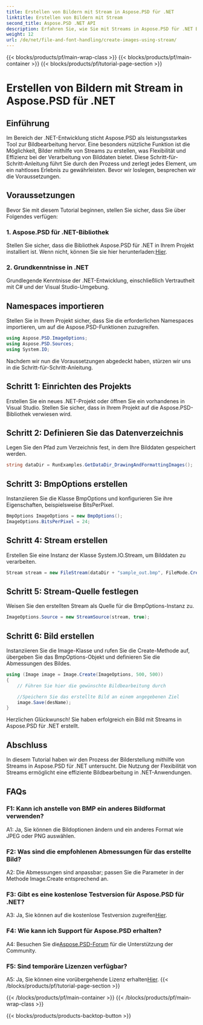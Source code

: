 ```yaml
---
title: Erstellen von Bildern mit Stream in Aspose.PSD für .NET
linktitle: Erstellen von Bildern mit Stream
second_title: Aspose.PSD .NET API
description: Erfahren Sie, wie Sie mit Streams in Aspose.PSD für .NET Bilder erstellen. Folgen Sie unserer Schritt-für-Schritt-Anleitung zur effizienten Bildbearbeitung.
weight: 12
url: /de/net/file-and-font-handling/create-images-using-stream/
---
```


{{< blocks/products/pf/main-wrap-class >}}
{{< blocks/products/pf/main-container >}}
{{< blocks/products/pf/tutorial-page-section >}}

# Erstellen von Bildern mit Stream in Aspose.PSD für .NET

## Einführung

Im Bereich der .NET-Entwicklung sticht Aspose.PSD als leistungsstarkes Tool zur Bildbearbeitung hervor. Eine besonders nützliche Funktion ist die Möglichkeit, Bilder mithilfe von Streams zu erstellen, was Flexibilität und Effizienz bei der Verarbeitung von Bilddaten bietet. Diese Schritt-für-Schritt-Anleitung führt Sie durch den Prozess und zerlegt jedes Element, um ein nahtloses Erlebnis zu gewährleisten. Bevor wir loslegen, besprechen wir die Voraussetzungen.

## Voraussetzungen

Bevor Sie mit diesem Tutorial beginnen, stellen Sie sicher, dass Sie über Folgendes verfügen:

### 1. Aspose.PSD für .NET-Bibliothek
 Stellen Sie sicher, dass die Bibliothek Aspose.PSD für .NET in Ihrem Projekt installiert ist. Wenn nicht, können Sie sie hier herunterladen:[Hier](https://releases.aspose.com/psd/net/).

### 2. Grundkenntnisse in .NET
Grundlegende Kenntnisse der .NET-Entwicklung, einschließlich Vertrautheit mit C# und der Visual Studio-Umgebung.

## Namespaces importieren

Stellen Sie in Ihrem Projekt sicher, dass Sie die erforderlichen Namespaces importieren, um auf die Aspose.PSD-Funktionen zuzugreifen.

```csharp
using Aspose.PSD.ImageOptions;
using Aspose.PSD.Sources;
using System.IO;
```

Nachdem wir nun die Voraussetzungen abgedeckt haben, stürzen wir uns in die Schritt-für-Schritt-Anleitung.

## Schritt 1: Einrichten des Projekts

Erstellen Sie ein neues .NET-Projekt oder öffnen Sie ein vorhandenes in Visual Studio. Stellen Sie sicher, dass in Ihrem Projekt auf die Aspose.PSD-Bibliothek verwiesen wird.

## Schritt 2: Definieren Sie das Datenverzeichnis

Legen Sie den Pfad zum Verzeichnis fest, in dem Ihre Bilddaten gespeichert werden.

```csharp
string dataDir = RunExamples.GetDataDir_DrawingAndFormattingImages();
```

## Schritt 3: BmpOptions erstellen

Instanziieren Sie die Klasse BmpOptions und konfigurieren Sie ihre Eigenschaften, beispielsweise BitsPerPixel.

```csharp
BmpOptions ImageOptions = new BmpOptions();
ImageOptions.BitsPerPixel = 24;
```

## Schritt 4: Stream erstellen

Erstellen Sie eine Instanz der Klasse System.IO.Stream, um Bilddaten zu verarbeiten.

```csharp
Stream stream = new FileStream(dataDir + "sample_out.bmp", FileMode.Create);
```

## Schritt 5: Stream-Quelle festlegen

Weisen Sie den erstellten Stream als Quelle für die BmpOptions-Instanz zu.

```csharp
ImageOptions.Source = new StreamSource(stream, true);
```

## Schritt 6: Bild erstellen

Instanziieren Sie die Image-Klasse und rufen Sie die Create-Methode auf, übergeben Sie das BmpOptions-Objekt und definieren Sie die Abmessungen des Bildes.

```csharp
using (Image image = Image.Create(ImageOptions, 500, 500))
{
    // Führen Sie hier die gewünschte Bildbearbeitung durch

    //Speichern Sie das erstellte Bild an einem angegebenen Ziel
    image.Save(desName);
}
```

Herzlichen Glückwunsch! Sie haben erfolgreich ein Bild mit Streams in Aspose.PSD für .NET erstellt.

## Abschluss

In diesem Tutorial haben wir den Prozess der Bilderstellung mithilfe von Streams in Aspose.PSD für .NET untersucht. Die Nutzung der Flexibilität von Streams ermöglicht eine effiziente Bildbearbeitung in .NET-Anwendungen.

## FAQs

### F1: Kann ich anstelle von BMP ein anderes Bildformat verwenden?

A1: Ja, Sie können die Bildoptionen ändern und ein anderes Format wie JPEG oder PNG auswählen.

### F2: Was sind die empfohlenen Abmessungen für das erstellte Bild?

A2: Die Abmessungen sind anpassbar; passen Sie die Parameter in der Methode Image.Create entsprechend an.

### F3: Gibt es eine kostenlose Testversion für Aspose.PSD für .NET?

 A3: Ja, Sie können auf die kostenlose Testversion zugreifen[Hier](https://releases.aspose.com/).

### F4: Wie kann ich Support für Aspose.PSD erhalten?

 A4: Besuchen Sie die[Aspose.PSD-Forum](https://forum.aspose.com/c/psd/34) für die Unterstützung der Community.

### F5: Sind temporäre Lizenzen verfügbar?

 A5: Ja, Sie können eine vorübergehende Lizenz erhalten[Hier](https://purchase.aspose.com/temporary-license/).
{{< /blocks/products/pf/tutorial-page-section >}}

{{< /blocks/products/pf/main-container >}}
{{< /blocks/products/pf/main-wrap-class >}}

{{< blocks/products/products-backtop-button >}}
